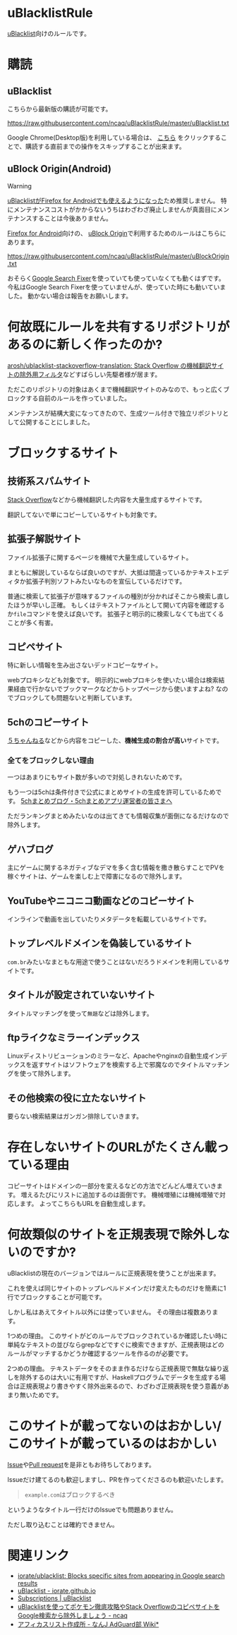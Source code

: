 # uBlacklistRule

[uBlacklist](https://iorate.github.io/ublacklist/)向けのルールです。

# 購読

## uBlacklist

こちらから最新版の購読が可能です。

<https://raw.githubusercontent.com/ncaq/uBlacklistRule/master/uBlacklist.txt>

Google Chrome(Desktop版)を利用している場合は、
[こちら](https://iorate.github.io/ublacklist/subscribe?name=ncaq-uBlacklistRule&url=https://raw.githubusercontent.com/ncaq/uBlacklistRule/master/uBlacklist.txt)
をクリックすることで、購読する直前までの操作をスキップすることが出来ます。

## uBlock Origin(Android)

> [!WARNING]
> [uBlacklistがFirefox for Androidでも使えるようになった](https://addons.mozilla.org/ja/android/addon/ublacklist/)ため推奨しません。
> 特にメンテナンスコストがかからないうちはわざわざ廃止しませんが真面目にメンテナンスすることは今後ありません。

[Firefox for Android](https://www.mozilla.org/ja/firefox/browsers/mobile/android/)向けの、
[uBlock Origin](https://addons.mozilla.org/ja/firefox/addon/ublock-origin/)で利用するためのルールはこちらにあります。

<https://raw.githubusercontent.com/ncaq/uBlacklistRule/master/uBlockOrigin.txt>

おそらく[Google Search Fixer](https://addons.mozilla.org/ja/firefox/addon/google-search-fixer/)を使っていても使っていなくても動くはずです。
今私はGoogle Search Fixerを使っていませんが、使っていた時にも動いていました。
動かない場合は報告をお願いします。

# 何故既にルールを共有するリポジトリがあるのに新しく作ったのか?

[arosh/ublacklist-stackoverflow-translation: Stack Overflow の機械翻訳サイトの除外用フィルタ](https://github.com/arosh/ublacklist-stackoverflow-translation)などすばらしい先駆者様が居ます。

ただこのリポジトリの対象はあくまで機械翻訳サイトのみなので、もっと広くブロックする自前のルールを作っていました。

メンテナンスが結構大変になってきたので、生成ツール付きで独立リポジトリとして公開することにしました。

# ブロックするサイト

## 技術系スパムサイト

[Stack Overflow](https://stackoverflow.com/)などから機械翻訳した内容を大量生成するサイトです。

翻訳してないで単にコピーしているサイトも対象です。

## 拡張子解説サイト

ファイル拡張子に関するページを機械で大量生成しているサイト。

まともに解説しているならば良いのですが、大抵は間違っているかテキストエディタか拡張子判別ソフトみたいなものを宣伝しているだけです。

普通に検索して拡張子が意味するファイルの種別が分かればそこから検索し直したほうが早いし正確。
もしくはテキストファイルとして開いて内容を確認するか`file`コマンドを使えば良いです。
拡張子と明示的に検索しなくても出てくることが多く有害。

## コピペサイト

特に新しい情報を生み出さないデッドコピーなサイト。

webプロキシなども対象です。
明示的にwebプロキシを使いたい場合は検索結果経由で行かないでブックマークなどからトップページから使いますよね?
なのでブロックしても問題ないと判断しています。

## 5chのコピーサイト

[５ちゃんねる](https://5ch.net/)などから内容をコピーした、**機械生成の割合が高い**サイトです。

### 全てをブロックしない理由

一つはあまりにもサイト数が多いので対処しきれないためです。

もう一つは5chは条件付きで公式にまとめサイトの生成を許可しているためです。
[5chまとめブログ・5chまとめアプリ運営者の皆さまへ](https://5ch.net/matome.html)

ただランキングまとめみたいなのは出てきても情報収集が面倒になるだけなので除外します。

## ゲハブログ

主にゲームに関するネガティブなデマを多く含む情報を撒き散らすことでPVを稼ぐサイトは、ゲームを楽しむ上で障害になるので除外します。

## YouTubeやニコニコ動画などのコピーサイト

インラインで動画を出していたりメタデータを転載しているサイトです。

## トップレベルドメインを偽装しているサイト

`com.br`みたいなまともな用途で使うことはないだろうドメインを利用しているサイトです。

## タイトルが設定されていないサイト

タイトルマッチングを使って`無題`などは除外します。

## ftpライクなミラーインデックス

Linuxディストリビューションのミラーなど、Apacheやnginxの自動生成インデックスを返すサイトはソフトウェアを検索する上で邪魔なのでタイトルマッチングを使って除外します。

## その他検索の役に立たないサイト

要らない検索結果はガンガン排除していきます。

# 存在しないサイトのURLがたくさん載っている理由

コピーサイトはドメインの一部分を変えるなどの方法でどんどん増えていきます。
増えるたびにリストに追加するのは面倒です。
機械増殖には機械増殖で対応します。
よってこちらもURLを自動生成します。

# 何故類似のサイトを正規表現で除外しないのですか?

uBlacklistの現在のバージョンではルールに正規表現を使うことが出来ます。

これを使えば同じサイトのトップレベルドメインだけ変えたものだけを簡素に1行でブロックすることが可能です。

しかし私はあえてタイトル以外には使っていません。
その理由は複数あります。

1つめの理由。
このサイトがどのルールでブロックされているか確認したい時に単純なテキストの並びならgrepなどですぐに検索できますが、正規表現はどのルールがマッチするかどうか確認するツールを作るのが必要です。

2つめの理由。
テキストデータをそのまま作るだけなら正規表現で無駄な繰り返しを除外するのは大いに有用ですが、Haskellプログラムでデータを生成する場合は正規表現より書きやすく除外出来るので、わざわざ正規表現を使う意義があまり無いためです。

# このサイトが載ってないのはおかしい/このサイトが載っているのはおかしい

[Issue](https://github.com/ncaq/uBlacklistRule/issues)や[Pull request](https://github.com/ncaq/uBlacklistRule/pulls)を是非ともお待ちしております。

Issueだけ建てるのも歓迎しますし、PRを作ってくださるのも歓迎いたします。

> `example.com`はブロックするべき

というようなタイトル一行だけのIssueでも問題ありません。

ただし取り込むことは確約できません。

# 関連リンク

* [iorate/ublacklist: Blocks specific sites from appearing in Google search results](https://github.com/iorate/uBlacklist)
* [uBlacklist - iorate.github.io](https://iorate.github.io/ublacklist/)
* [Subscriptions | uBlacklist](https://iorate.github.io/ublacklist/subscriptions)
* [uBlacklistを使ってポケモン徹底攻略やStack OverflowのコピペサイトをGoogle検索から除外しましょう - ncaq](https://www.ncaq.net/2019/12/18/19/18/05/)
* [アフィカスリスト作成所 - なんJ AdGuard部 Wiki*](https://wikiwiki.jp/nanj-adguard/%E3%82%A2%E3%83%95%E3%82%A3%E3%82%AB%E3%82%B9%E3%83%AA%E3%82%B9%E3%83%88%E4%BD%9C%E6%88%90%E6%89%80)
